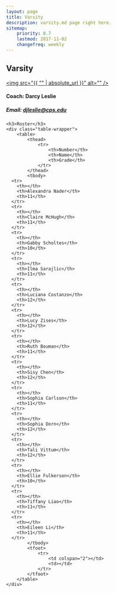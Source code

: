 ```yaml
---
layout: page
title: Varsity
description: varsity.md page right here.
sitemap:
    priority: 0.7
    lastmod: 2017-11-02
    changefreq: weekly
---
```

## Varsity

<a href="#" class="image main"><img src="{{ "" | absolute_url }}" alt="" /></a>

#### Coach: Darcy Leslie
##### Email: [djleslie@cps.edu](mailto:djleslie@cps.edu)



<div class="table-wrapper">



	<h3>Roster</h3>
	<div class="table-wrapper">
		<table>
			<thead>
				<tr>
					<th>Number</th>
					<th>Name</th>
					<th>Grade</th>
				</tr>
			</thead>
			<tbody>
      <tr>
        <th></th>
        <th>Alexandra Nader</th>
        <th>11</th>
      </tr>
      <tr>
        <th></th>
        <th>Claire McHugh</th>
        <th>11</th>
      </tr>
      <tr>
        <th></th>
        <th>Gabby Scholtes</th>
        <th>10</th>
      </tr>
      <tr>
        <th></th>
        <th>Ilma Sarajlic</th>
        <th>11</th>
      </tr>
      <tr>
        <th></th>
        <th>Luciana Costanzo</th>
        <th>12</th>
      </tr>
      <tr>
        <th></th>
        <th>Lucy Zises</th>
        <th>12</th>
      </tr>
      <tr>
        <th></th>
        <th>Ruth Bouman</th>
        <th>11</th>
      </tr>
      <tr>
        <th></th>
        <th>Sisy Chen</th>
        <th>12</th>
      </tr>
      <tr>
        <th></th>
        <th>Sophia Carlson</th>
        <th>11</th>
      </tr>
      <tr>
        <th></th>
        <th>Sophia Dorn</th>
        <th>12</th>
      </tr>
      <tr>
        <th></th>
        <th>Tali Vittum</th>
        <th>12</th>
      </tr>
      <tr>
        <th></th>
        <th>Ellie Fulkerson</th>
        <th>10</th>
      </tr>
      <tr>
        <th></th>
        <th>Tiffany Liao</th>
        <th>11</th>
      </tr>
      <tr>
        <th></th>
        <th>Eileen Li</th>
        <th>11</th>
      </tr>
			</tbody>
			<tfoot>
				<tr>
					<td colspan="2"></td>
					<td></td>
				</tr>
			</tfoot>
		</table>
	</div>
